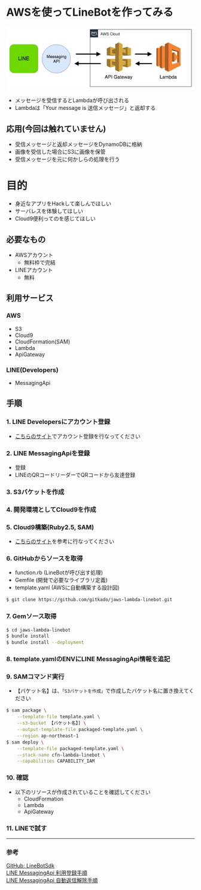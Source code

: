 # AWSを使ってLineBotを作ってみる
![アーキテクチャ](images/line-bot-function.png)

- メッセージを受信するとLambdaが呼び出される
- Lambdaは「Your message is 送信メッセージ」と返却する

## 応用(今回は触れていません)
- 受信メッセージと返却メッセージをDynamoDBに格納
- 画像を受信した場合にS3に画像を保管
- 受信メッセージを元に何かしらの処理を行う

# 目的
- 身近なアプリをHackして楽しんでほしい
- サーバレスを体験してほしい
- Cloud9便利ってのを感じてほしい

## 必要なもの
- AWSアカウント
  - 無料枠で完結
- LINEアカウント
  - 無料

## 利用サービス
### AWS
- S3
- Cloud9
- CloudFormation(SAM)
- Lambda
- ApiGateway

### LINE(Developers)
- MessagingApi

## 手順
### 1. LINE Developersにアカウント登録
- [こちらのサイト](https://developers.line.biz/ja/)でアカウント登録を行なってください
### 2. LINE MessagingApiを登録
- 登録
- LINEのQRコードリーダーでQRコードから友達登録
### 3. S3バケットを作成
### 4. 開発環境としてCloud9を作成
### 5. Cloud9構築(Ruby2.5, SAM)
- [こちらのサイト](https://gitkado.hatenadiary.jp/entry/20190701/1561983034)を参考に行なってください
### 6. GitHubからソースを取得
- function.rb (LineBotが呼び出す処理)
- Gemfile (開発で必要なライブラリ定義)
- template.yaml (AWSに自動構築する設計図)

```sh
$ git clone https://github.com/gitkado/jaws-lambda-linebot.git
```

### 7. Gemソース取得

```sh
$ cd jaws-lambda-linebot
$ bundle install
$ bundle install --deployment
```

### 8. template.yamlのENVにLINE MessagingApi情報を追記
### 9. SAMコマンド実行
- 【バケット名】は、``「S3バケットを作成」``で作成したバケット名に置き換えてください

```sh
$ sam package \
    --template-file template.yaml \
    --s3-bucket 【バケット名】] \
    --output-template-file packaged-template.yaml \
    --region ap-northeast-1
$ sam deploy \
    --template-file packaged-template.yaml \
    --stack-name cfn-lambda-linebot \
    --capabilities CAPABILITY_IAM
```

### 10. 確認
- 以下のリソースが作成されていることを確認してください
  - CloudFormation
  - Lambda
  - ApiGateway

### 11. LINEで試す

---

### 参考
[GitHub: LineBotSdk](https://github.com/line/line-bot-sdk-ruby)  
[LINE MessagingApi 利用登録手順](https://jp.fujitsu.com/solutions/cloud/k5/playground/webhandson/preparation/06.html)  
[LINE MessagingApi 自動返信解除手順](https://www.virtual-surfer.com/entry/2018/07/22/190000)  
